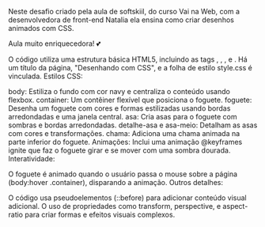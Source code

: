 Neste desafio criado pela aula de softskiil, do curso Vai na Web, com a desenvolvedora de front-end Natalia ela ensina como criar desenhos animados com CSS. 

Aula muito enriquecedora! 💕

O código utiliza uma estrutura básica HTML5, incluindo as tags <!DOCTYPE html>, <html>, <head>, e <body>.
Há um título da página, "Desenhando com CSS", e a folha de estilo style.css é vinculada.
Estilos CSS:

body: Estiliza o fundo com cor navy e centraliza o conteúdo usando flexbox.
container: Um contêiner flexível que posiciona o foguete.
foguete: Desenha um foguete com cores e formas estilizadas usando bordas arredondadas e uma janela central.
asa: Cria asas para o foguete com sombras e bordas arredondadas.
detalhe-asa e asa-meio: Detalham as asas com cores e transformações.
chama: Adiciona uma chama animada na parte inferior do foguete.
Animações: Inclui uma animação @keyframes ignite que faz o foguete girar e se mover com uma sombra dourada.
Interatividade:

O foguete é animado quando o usuário passa o mouse sobre a página (body:hover .container), disparando a animação.
Outros detalhes:

O código usa pseudoelementos (::before) para adicionar conteúdo visual adicional.
O uso de propriedades como transform, perspective, e aspect-ratio para criar formas e efeitos visuais complexos.
